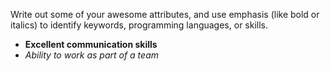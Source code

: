 Write out some of your awesome attributes, and use emphasis (like bold or italics) to identify keywords, programming languages, or skills. 

* **Excellent communication skills**
* _Ability to work as part of a team_

